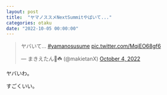 ```yaml
---
layout: post
title:  "ヤマノススメNextSummitやばいて..."
categories: otaku
date: "2022-10-05 00:00:00"
---
```


<blockquote class="twitter-tweet tw-align-center"><p lang="ja" dir="ltr">ヤバいて... <a href="https://twitter.com/hashtag/yamanosusume?src=hash&amp;ref_src=twsrc%5Etfw">#yamanosusume</a> <a href="https://t.co/MqiEO68gf6">pic.twitter.com/MqiEO68gf6</a></p>&mdash; まきえたん🥦☘️ (@makietanX) <a href="https://twitter.com/makietanX/status/1577319559417462786?ref_src=twsrc%5Etfw">October 4, 2022</a></blockquote> <script async src="https://platform.twitter.com/widgets.js" charset="utf-8"></script>

ヤバいわ。

すごくいい。
